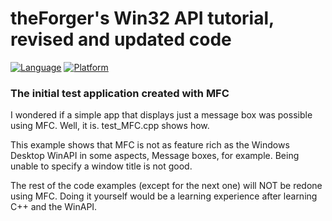 # theForger's Win32 API tutorial, revised and updated code
[![Language](https://img.shields.io/badge/Language%20-C-blue.svg)](https://github.com/GeorgePimpleton/theForger-winapi-tutorial/)
[![Platform](https://img.shields.io/badge/Platform%20-Win32-blue.svg)](https://github.com/GeorgePimpleton/theForger-winapi-tutorial/)

### The initial test application created with MFC
I wondered if a simple app that displays just a message box was possible using MFC.  Well, it is.  test_MFC.cpp shows how.

This example shows that MFC is not as feature rich as the Windows Desktop WinAPI in some aspects, Message boxes, for example.  Being unable to specify a window title is not good.

The rest of the code examples (except for the next one) will NOT be redone using MFC.  Doing it yourself would be a learning experience after learning C++ and the WinAPI.

